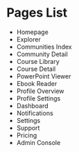 # Pages List

- Homepage
- Explorer
- Communities Index
- Community Detail
- Course Library
- Course Detail
- PowerPoint Viewer
- Ebook Reader
- Profile Overview
- Profile Settings
- Dashboard
- Notifications
- Settings
- Support
- Pricing
- Admin Console
